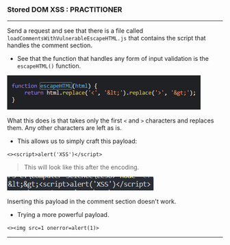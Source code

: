 ### Stored DOM XSS : PRACTITIONER

---

Send a request and see that there is a file called `loadCommentsWithVulnerableEscapeHTML.js` that contains the script that handles the comment section.
- See that the function that handles any form of input validation is the `escapeHTML()` function.

![escapeHTML](./screenshots/escapeHTML.png)

What this does is that takes only the first `<` and `>` characters and replaces them. Any other characters are left as is.
- This allows us to simply craft this payload:
```
<><script>alert('XSS')</script>
```

> This will look like this after the encoding.

![result](./screenshots/result.png)

Inserting this payload in the comment section doesn't work.
- Trying a more powerful payload.
```
<><img src=1 onerror=alert(1)>
```

---
